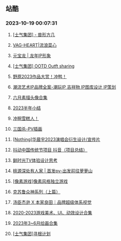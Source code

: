 ## 站酷 
### 2023-10-19 00:07:31

1. [[士气集团] - 兽形方几](https://www.zcool.com.cn/work/ZNjU3NjMxNDQ=.html)

2. [VAG-HEART|流浪菜心](https://www.zcool.com.cn/work/ZNjU3NDkwNTI=.html)

3. [元宝龙 | 龙年IP形象](https://www.zcool.com.cn/work/ZNjU3NzUyNDQ=.html)

4. [[士气集团] OOTD Outft sharing](https://www.zcool.com.cn/work/ZNjU3NTczMDQ=.html)

5. [野原2023作品大赏！冲鸭！](https://www.zcool.com.cn/work/ZNjU3MjY1MTI=.html)

6. [潮流艺术IP品牌全案-潮玩IP 吉祥物 IP图库设计 IP策划](https://www.zcool.com.cn/work/ZNjU3NTc0NDg=.html)

7. [六月素描头像合集](https://www.zcool.com.cn/work/ZNjU3MzgwNjQ=.html)

8. [2023半年小结](https://www.zcool.com.cn/work/ZNjU3Njc2ODA=.html)

9. [冲啊雪糕人！](https://www.zcool.com.cn/work/ZNjU2NDAxNDA=.html)

10. [三国杀-PV插画](https://www.zcool.com.cn/work/ZNjU3NzA4ODg=.html)

11. [[Nothing]华晨宇2023演唱会衍生设计/宣传片](https://www.zcool.com.cn/work/ZNjU4MDQxMzY=.html)

12. [抖动中国传统节项目 抖音（项目总结）](https://www.zcool.com.cn/work/ZNjU3NTUzMDg=.html)

13. [鲜时光TV体验设计思考](https://www.zcool.com.cn/work/ZNjU3NTc1MDQ=.html)

14. [桃源深处有人家 | 首发pv-出发前往萝萝山](https://www.zcool.com.cn/work/ZNjU3ODY0MTI=.html)

15. [[像素游戏]像素风格独立游戏](https://www.zcool.com.cn/work/ZNjU3NjE1NDQ=.html)

16. [克苏鲁众神系列（上篇）](https://www.zcool.com.cn/work/ZNjU3NzYxMzI=.html)

17. [汤臣杰逊 X 本家良田｜品牌超级体系视觉](https://www.zcool.com.cn/work/ZNjU3NTE3ODg=.html)

18. [2020-2023游戏美术、UI、动效设计合集](https://www.zcool.com.cn/work/ZNjU3NjMyMjA=.html)

19. [2023年3~6月绘画合集](https://www.zcool.com.cn/work/ZNjU3OTYwOTI=.html)

20. [[士气集团]寻根计划](https://www.zcool.com.cn/work/ZNjU3ODA4NDg=.html)

